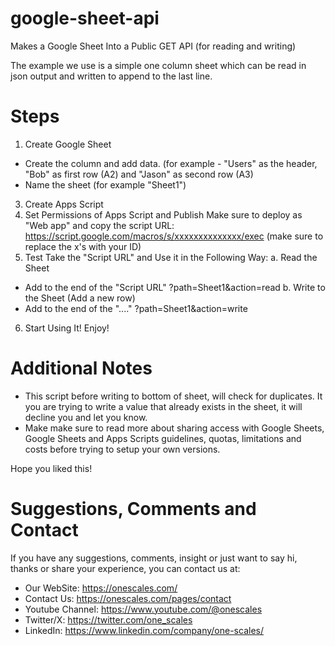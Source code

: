 # google-sheet-api
Makes a Google Sheet Into a Public GET API (for reading and writing)

The example we use is a simple one column sheet which can be read in json output and written to append to the last line.

# Steps

1. Create Google Sheet
- Create the column and add data. (for example - "Users" as the header, "Bob" as first row (A2) and "Jason" as second row (A3)
- Name the sheet (for example "Sheet1")
3. Create Apps Script
4. Set Permissions of Apps Script and Publish
Make sure to deploy as "Web app" and copy the script URL: https://script.google.com/macros/s/xxxxxxxxxxxxxx/exec (make sure to replace the x's with your ID)
5. Test
Take the "Script URL" and Use it in the Following Way:
a. Read the Sheet
- Add to the end of the "Script URL" ?path=Sheet1&action=read 
b. Write to the Sheet (Add a new row)
- Add to the end of the "...." ?path=Sheet1&action=write
6. Start Using It! Enjoy!

# Additional Notes
- This script before writing to bottom of sheet, will check for duplicates. It you are trying to write a value that already exists in the sheet, it will decline you and let you know.
- Make make sure to read more about sharing access with Google Sheets, Google Sheets and Apps Scripts guidelines, quotas, limitations and costs before trying to setup your own versions.

Hope you liked this!

# Suggestions, Comments and Contact
If you have any suggestions, comments, insight or just want to say hi, thanks or share your experience, you can contact us at:
- Our WebSite: https://onescales.com/
- Contact Us: https://onescales.com/pages/contact
- Youtube Channel: https://www.youtube.com/@onescales
- Twitter/X: https://twitter.com/one_scales
- LinkedIn: https://www.linkedin.com/company/one-scales/





